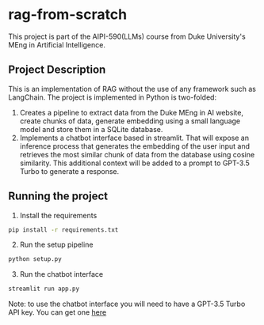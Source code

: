 # rag-from-scratch
This project is part of the AIPI-590(LLMs) course from Duke University's MEng in Artificial Intelligence.

## Project Description
This is an implementation of RAG without the use of any framework such as LangChain. The project is implemented in Python is two-folded:
1. Creates a pipeline to extract data from the Duke MEng in AI website, create chunks of data, generate embedding using a small language model and store them in a SQLite database. 
2. Implements a chatbot interface based in streamlit. That will expose an inference process that generates the embedding of the user input and retrieves the most similar chunk of data from the database using cosine similarity. This additional context will be added to a prompt to GPT-3.5 Turbo to generate a response.  

## Running the project
1. Install the requirements
```bash
pip install -r requirements.txt
```
2. Run the setup pipeline
```bash 
python setup.py
```
3. Run the chatbot interface
```bash
streamlit run app.py
```

Note: to use the chatbot interface you will need to have a GPT-3.5 Turbo API key. You can get one [here](https://beta.openai.com/signup/)
